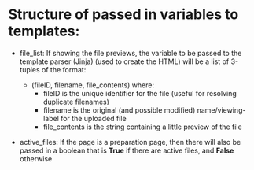 # Structure of passed in variables to templates:

+ file_list: If showing the file previews, the variable to be passed to the template parser (Jinja) (used to create the HTML) will be a list of 3-tuples of the format:
  + (fileID, filename, file_contents) where:
    + fileID is the unique identifier for the file (useful for resolving duplicate filenames)
    + filename is the original (and possible modified) name/viewing-label for the uploaded file
    + file_contents is the string containing a little preview of the file

+ active_files: If the page is a preparation page, then there will also be passed in a boolean that is **True** if there are active files, and **False** otherwise
